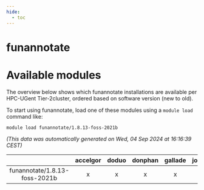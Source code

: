 ```yaml
---
hide:
  - toc
---
```


funannotate
===========

# Available modules


The overview below shows which funannotate installations are available per HPC-UGent Tier-2cluster, ordered based on software version (new to old).

To start using funannotate, load one of these modules using a `module load` command like:

```shell
module load funannotate/1.8.13-foss-2021b
```

*(This data was automatically generated on Wed, 04 Sep 2024 at 16:16:39 CEST)*  

| |accelgor|doduo|donphan|gallade|joltik|shinx|skitty|
| :---: | :---: | :---: | :---: | :---: | :---: | :---: | :---: |
|funannotate/1.8.13-foss-2021b|x|x|x|x|x|-|x|
